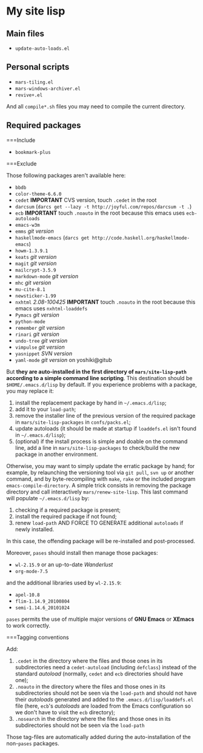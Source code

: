 My site lisp
============

Main files
----------

* `update-auto-loads.el`

Personal scripts
----------------

* `mars-tiling.el`
* `mars-windows-archiver.el`
* `revive+.el`

And all `compile*.sh` files you may need to compile the current directory.

Required packages
-----------------

===Include

* `bookmark-plus`

===Exclude

Those following packages aren't available here:

* `bbdb`
* `color-theme-6.6.0`
* `cedet` **IMPORTANT** CVS version, touch `.cedet` in the root
* `darcsum` (`darcs get --lazy -t http://joyful.com/repos/darcsum -t .`)
* `ecb` **IMPORTANT** touch `.noauto` in the root because this emacs uses `ecb-autoloads`
* `emacs-w3m`
* `emms` *git version*
* `haskellmode-emacs` (`darcs get http://code.haskell.org/haskellmode-emacs`)
* `howm-1.3.9.1`
* `keats` *git version*
* `magit` *git version*
* `mailcrypt-3.5.9`
* `markdown-mode` *git version*
* `mhc` *git version*
* `mu-cite-8.1`
* `newsticker-1.99`
* `nxhtml` *2.08-100425* **IMPORTANT** touch `.noauto` in the root because this emacs uses `nxhtml-loaddefs`
* `Pymacs` *git version*
* `python-mode`
* `remember` *git version*
* `rinari` *git version*
* `undo-tree` *git version*
* `vimpulse` *git version*
* `yasnippet` *SVN version*
* `yaml-mode` *git version* on yoshiki@gitub

But **they are auto-installed in the first directory of `mars/site-lisp-path` according to a simple command line scripting**. This destination should be `$HOME/.emacs.d/lisp` by default. If you experience problems with a package, you may replace it:

1. install the replacement package by hand in `~/.emacs.d/lisp`;
2. add it to your `load-path`;
3. remove the installer line of the previous version of the required package in `mars/site-lisp-packages` in `confs/packs.el`;
4. update autoloads (it should be made at startup if `loaddefs.el` isn't found in `~/.emacs.d/lisp`);
5. (optional) if the install process is simple and doable on the command line, add a line in `mars/site-lisp-packages` to check/build the new package in another environment.

Otherwise, you may want to simply update the erratic package by hand; for example, by relaunching the versioning tool via `git pull`, `svn up` or another command, and by byte-recompiling with `make`, `rake` or the included program `emacs-compile-directory`. A simple trick consists in removing the package directory and call interactively `mars/renew-site-lisp`. This last command will populate `~/.emacs.d/lisp` by:

1. checking if a required package is present;
2. install the required package if not found;
3. renew `load-path` AND FORCE TO GENERATE additional `autoloads` if newly installed.

In this case, the offending package will be re-installed and post-processed.

Moreover, `pases` should install then manage those packages:

* `wl-2.15.9` or an up-to-date *Wanderlust*
* `org-mode-7.5`

and the additional libraries used by `wl-2.15.9`:

* `apel-10.8`
* `flim-1.14.9_20100804`
* `semi-1.14.6_20101024`

`pases` permits the use of multiple major versions of **GNU Emacs** or **XEmacs** to work correctly.

===Tagging conventions

Add:
1. `.cedet` in the directory where the files and those ones in its subdirectories need a `cedet-autoload` (including `defclass`) instead of the standard *autoload* (normally, `cedet` and `ecb` directories should have one);
2. `.noauto` in the directory where the files and those ones in its subdirectories should not be seen via the `load-path` and should not have their *autoloads* generated and added to the `.emacs.d/lisp/loaddefs.el` file (here, `ecb`'s *autoloads* are loaded from the Emacs configuration so we don't have to visit the `ecb` directory);
3. `.nosearch` in the directory where the files and those ones in its subdirectories should not be seen via the `load-path`

Those tag-files are automatically added during the auto-installation of the non-`pases` packages.
